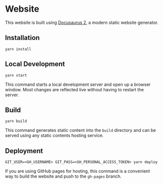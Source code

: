 # Website

This website is built using [Docusaurus 2](https://v2.docusaurus.io/), a modern static website generator.

## Installation

```console
yarn install
```

## Local Development

```console
yarn start
```

This command starts a local development server and open up a browser window. Most changes are reflected live without having to restart the server.

## Build

```console
yarn build
```

This command generates static content into the `build` directory and can be served using any static contents hosting service.

## Deployment

```console
GIT_USER=<GH_USERNAME> GIT_PASS=<GH_PERSONAL_ACCESS_TOKEN> yarn deploy
```

If you are using GitHub pages for hosting, this command is a convenient way to build the website and push to the `gh-pages` branch.
